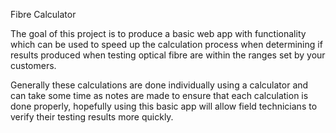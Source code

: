 Fibre Calculator

The goal of this project is to produce a basic web app with functionality which can be used to speed up the calculation process when determining if results produced when testing optical fibre are within the ranges set by your customers.

Generally these calculations are done individually using a calculator and can take some time as notes are made to ensure that each calculation is done properly, hopefully using this basic app will allow field technicians to verify their testing results more quickly.